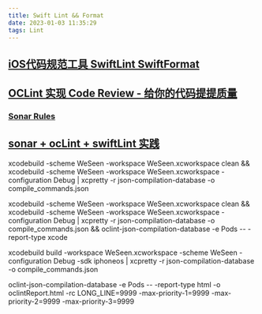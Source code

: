```yaml
---
title: Swift Lint && Format
date: 2023-01-03 11:35:29
tags: Lint
---
```



## [iOS代码规范工具 SwiftLint SwiftFormat](https://juejin.cn/post/7171725810544738317#heading-1)

## [OCLint 实现 Code Review - 给你的代码提提质量](https://juejin.cn/post/6844903853775650830)

### [Sonar Rules](https://rules.sonarsource.com/objective-c/type/Code%20Smell/RSPEC-798)

## [sonar + ocLint + swiftLint 实践](https://juejin.cn/post/7026260676901339173)

xcodebuild -scheme WeSeen -workspace WeSeen.xcworkspace clean && xcodebuild -scheme WeSeen -workspace WeSeen.xcworkspace -configuration Debug | xcpretty -r json-compilation-database -o compile_commands.json

xcodebuild -scheme WeSeen -workspace WeSeen.xcworkspace clean && xcodebuild -scheme WeSeen -workspace WeSeen.xcworkspace -configuration Debug | xcpretty -r json-compilation-database -o compile_commands.json && oclint-json-compilation-database -e Pods -- -report-type xcode

xcodebuild build -workspace WeSeen.xcworkspace -scheme WeSeen -configuration Debug -sdk iphoneos | xcpretty -r json-compilation-database -o compile_commands.json

oclint-json-compilation-database -e Pods -- -report-type html -o oclintReport.html -rc LONG_LINE=9999 -max-priority-1=9999 -max-priority-2=9999 -max-priority-3=9999
